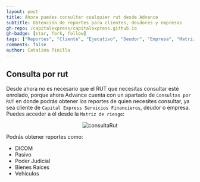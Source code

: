 ```yaml
---
layout: post
title: Ahora puedes consultar cualquier rut desde Advance
subtitle: Obtención de reportes para clientes, deudores y empresas
gh-repo: /capitalexpress/capitalexpress.github.io
gh-badge: [star, fork, follow]
tags: ["Reportes", "Cliente", "Ejecutivo", "Deudor", "Empresa", "Matriz de riesgo"]
comments: false
author: Catalina Pinilla
---
```


## Consulta por rut

Desde ahora no es necesario que el RUT que necesitas consultar esté enrolado, porque ahora Advance cuenta con un apartado de `Consultas por RUT` en donde podrás obtener los reportes de quien necesites consultar, ya sea cliente de `Capital Express Servicios Financieros`, deudor o empresa. Puedes acceder a él desde la `Matriz de riesgo`:

<p align="center">
  <img src="https://cdn.capitalexpress.cl/
img/consulta_rut.jpg" alt="consultaRut">
</p>

Podrás obtener reportes como:
- DICOM
- Pasivo
- Poder Judicial
- Bienes Raíces
- Vehículos
